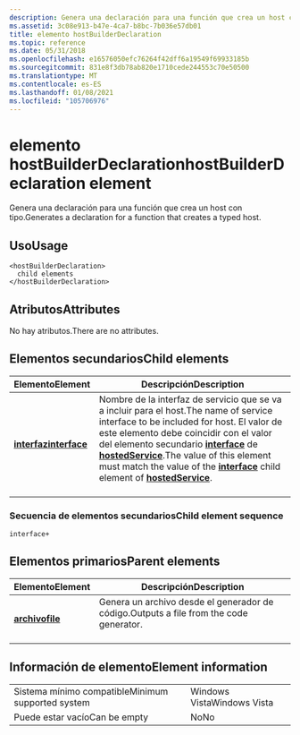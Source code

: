 ```yaml
---
description: Genera una declaración para una función que crea un host con tipo.
ms.assetid: 3c08e913-b47e-4ca7-b8bc-7b036e57db01
title: elemento hostBuilderDeclaration
ms.topic: reference
ms.date: 05/31/2018
ms.openlocfilehash: e16576050efc76264f42dff6a19549f69933185b
ms.sourcegitcommit: 831e8f3db78ab820e1710cede244553c70e50500
ms.translationtype: MT
ms.contentlocale: es-ES
ms.lasthandoff: 01/08/2021
ms.locfileid: "105706976"
---
```

# <a name="hostbuilderdeclaration-element"></a><span data-ttu-id="b560b-103">elemento hostBuilderDeclaration</span><span class="sxs-lookup"><span data-stu-id="b560b-103">hostBuilderDeclaration element</span></span>

<span data-ttu-id="b560b-104">Genera una declaración para una función que crea un host con tipo.</span><span class="sxs-lookup"><span data-stu-id="b560b-104">Generates a declaration for a function that creates a typed host.</span></span>

## <a name="usage"></a><span data-ttu-id="b560b-105">Uso</span><span class="sxs-lookup"><span data-stu-id="b560b-105">Usage</span></span>

``` syntax
<hostBuilderDeclaration>
  child elements
</hostBuilderDeclaration>
```

## <a name="attributes"></a><span data-ttu-id="b560b-106">Atributos</span><span class="sxs-lookup"><span data-stu-id="b560b-106">Attributes</span></span>

<span data-ttu-id="b560b-107">No hay atributos.</span><span class="sxs-lookup"><span data-stu-id="b560b-107">There are no attributes.</span></span>

## <a name="child-elements"></a><span data-ttu-id="b560b-108">Elementos secundarios</span><span class="sxs-lookup"><span data-stu-id="b560b-108">Child elements</span></span>



| <span data-ttu-id="b560b-109">Elemento</span><span class="sxs-lookup"><span data-stu-id="b560b-109">Element</span></span>                                   | <span data-ttu-id="b560b-110">Descripción</span><span class="sxs-lookup"><span data-stu-id="b560b-110">Description</span></span>                                                                                                                                                                                                                  |
|-------------------------------------------|------------------------------------------------------------------------------------------------------------------------------------------------------------------------------------------------------------------------------|
| [<span data-ttu-id="b560b-111">**interfaz**</span><span class="sxs-lookup"><span data-stu-id="b560b-111">**interface**</span></span>](interface.md)<br/> | <span data-ttu-id="b560b-112">Nombre de la interfaz de servicio que se va a incluir para el host.</span><span class="sxs-lookup"><span data-stu-id="b560b-112">The name of service interface to be included for host.</span></span> <span data-ttu-id="b560b-113">El valor de este elemento debe coincidir con el valor del elemento secundario [**interface**](interface.md) de [**hostedService**](hostedservice.md).</span><span class="sxs-lookup"><span data-stu-id="b560b-113">The value of this element must match the value of the [**interface**](interface.md) child element of [**hostedService**](hostedservice.md).</span></span> <br/> <br/> |



### <a name="child-element-sequence"></a><span data-ttu-id="b560b-114">Secuencia de elementos secundarios</span><span class="sxs-lookup"><span data-stu-id="b560b-114">Child element sequence</span></span>

``` syntax
interface+
```

## <a name="parent-elements"></a><span data-ttu-id="b560b-115">Elementos primarios</span><span class="sxs-lookup"><span data-stu-id="b560b-115">Parent elements</span></span>



| <span data-ttu-id="b560b-116">Elemento</span><span class="sxs-lookup"><span data-stu-id="b560b-116">Element</span></span>                         | <span data-ttu-id="b560b-117">Descripción</span><span class="sxs-lookup"><span data-stu-id="b560b-117">Description</span></span>                                                    |
|---------------------------------|----------------------------------------------------------------|
| [<span data-ttu-id="b560b-118">**archivo**</span><span class="sxs-lookup"><span data-stu-id="b560b-118">**file**</span></span>](file.md)<br/> | <span data-ttu-id="b560b-119">Genera un archivo desde el generador de código.</span><span class="sxs-lookup"><span data-stu-id="b560b-119">Outputs a file from the code generator.</span></span><br/> <br/> |



## <a name="element-information"></a><span data-ttu-id="b560b-120">Información de elemento</span><span class="sxs-lookup"><span data-stu-id="b560b-120">Element information</span></span>



|                                     |               |
|-------------------------------------|---------------|
| <span data-ttu-id="b560b-121">Sistema mínimo compatible</span><span class="sxs-lookup"><span data-stu-id="b560b-121">Minimum supported system</span></span><br/> | <span data-ttu-id="b560b-122">Windows Vista</span><span class="sxs-lookup"><span data-stu-id="b560b-122">Windows Vista</span></span> |
| <span data-ttu-id="b560b-123">Puede estar vacío</span><span class="sxs-lookup"><span data-stu-id="b560b-123">Can be empty</span></span>                        | <span data-ttu-id="b560b-124">No</span><span class="sxs-lookup"><span data-stu-id="b560b-124">No</span></span>            |



 

 




